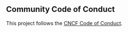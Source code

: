 <!--
SPDX-FileCopyrightText: 2023 The Crossplane Authors <https://crossplane.io>

SPDX-License-Identifier: CC-BY-4.0
-->

## Community Code of Conduct

This project follows the [CNCF Code of Conduct](https://github.com/cncf/foundation/blob/master/code-of-conduct.md).
